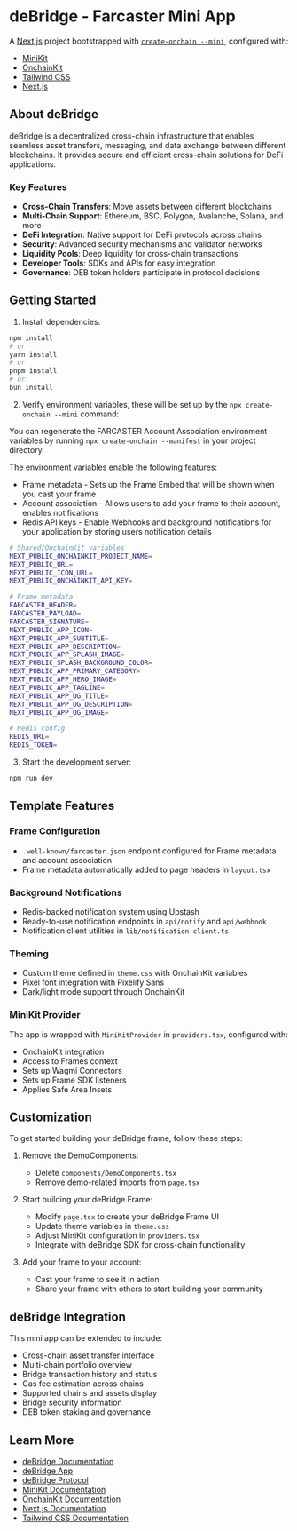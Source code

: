 # deBridge - Farcaster Mini App

A [Next.js](https://nextjs.org) project bootstrapped with [`create-onchain --mini`](), configured with:

- [MiniKit](https://docs.base.org/builderkits/minikit/overview)
- [OnchainKit](https://www.base.org/builders/onchainkit)
- [Tailwind CSS](https://tailwindcss.com)
- [Next.js](https://nextjs.org/docs)

## About deBridge

deBridge is a decentralized cross-chain infrastructure that enables seamless asset transfers, messaging, and data exchange between different blockchains. It provides secure and efficient cross-chain solutions for DeFi applications.

### Key Features
- **Cross-Chain Transfers**: Move assets between different blockchains
- **Multi-Chain Support**: Ethereum, BSC, Polygon, Avalanche, Solana, and more
- **DeFi Integration**: Native support for DeFi protocols across chains
- **Security**: Advanced security mechanisms and validator networks
- **Liquidity Pools**: Deep liquidity for cross-chain transactions
- **Developer Tools**: SDKs and APIs for easy integration
- **Governance**: DEB token holders participate in protocol decisions

## Getting Started

1. Install dependencies:
```bash
npm install
# or
yarn install
# or
pnpm install
# or
bun install
```

2. Verify environment variables, these will be set up by the `npx create-onchain --mini` command:

You can regenerate the FARCASTER Account Association environment variables by running `npx create-onchain --manifest` in your project directory.

The environment variables enable the following features:

- Frame metadata - Sets up the Frame Embed that will be shown when you cast your frame
- Account association - Allows users to add your frame to their account, enables notifications
- Redis API keys - Enable Webhooks and background notifications for your application by storing users notification details

```bash
# Shared/OnchainKit variables
NEXT_PUBLIC_ONCHAINKIT_PROJECT_NAME=
NEXT_PUBLIC_URL=
NEXT_PUBLIC_ICON_URL=
NEXT_PUBLIC_ONCHAINKIT_API_KEY=

# Frame metadata
FARCASTER_HEADER=
FARCASTER_PAYLOAD=
FARCASTER_SIGNATURE=
NEXT_PUBLIC_APP_ICON=
NEXT_PUBLIC_APP_SUBTITLE=
NEXT_PUBLIC_APP_DESCRIPTION=
NEXT_PUBLIC_APP_SPLASH_IMAGE=
NEXT_PUBLIC_SPLASH_BACKGROUND_COLOR=
NEXT_PUBLIC_APP_PRIMARY_CATEGORY=
NEXT_PUBLIC_APP_HERO_IMAGE=
NEXT_PUBLIC_APP_TAGLINE=
NEXT_PUBLIC_APP_OG_TITLE=
NEXT_PUBLIC_APP_OG_DESCRIPTION=
NEXT_PUBLIC_APP_OG_IMAGE=

# Redis config
REDIS_URL=
REDIS_TOKEN=
```

3. Start the development server:
```bash
npm run dev
```

## Template Features

### Frame Configuration
- `.well-known/farcaster.json` endpoint configured for Frame metadata and account association
- Frame metadata automatically added to page headers in `layout.tsx`

### Background Notifications
- Redis-backed notification system using Upstash
- Ready-to-use notification endpoints in `api/notify` and `api/webhook`
- Notification client utilities in `lib/notification-client.ts`

### Theming
- Custom theme defined in `theme.css` with OnchainKit variables
- Pixel font integration with Pixelify Sans
- Dark/light mode support through OnchainKit

### MiniKit Provider
The app is wrapped with `MiniKitProvider` in `providers.tsx`, configured with:
- OnchainKit integration
- Access to Frames context
- Sets up Wagmi Connectors
- Sets up Frame SDK listeners
- Applies Safe Area Insets

## Customization

To get started building your deBridge frame, follow these steps:

1. Remove the DemoComponents:
   - Delete `components/DemoComponents.tsx`
   - Remove demo-related imports from `page.tsx`

2. Start building your deBridge Frame:
   - Modify `page.tsx` to create your deBridge Frame UI
   - Update theme variables in `theme.css`
   - Adjust MiniKit configuration in `providers.tsx`
   - Integrate with deBridge SDK for cross-chain functionality

3. Add your frame to your account:
   - Cast your frame to see it in action
   - Share your frame with others to start building your community

## deBridge Integration

This mini app can be extended to include:
- Cross-chain asset transfer interface
- Multi-chain portfolio overview
- Bridge transaction history and status
- Gas fee estimation across chains
- Supported chains and assets display
- Bridge security information
- DEB token staking and governance

## Learn More

- [deBridge Documentation](https://docs.debridge.finance/)
- [deBridge App](https://app.debridge.finance/)
- [deBridge Protocol](https://debridge.finance/)
- [MiniKit Documentation](https://docs.base.org/builderkits/minikit/overview)
- [OnchainKit Documentation](https://docs.base.org/builderkits/onchainkit/getting-started)
- [Next.js Documentation](https://nextjs.org/docs)
- [Tailwind CSS Documentation](https://tailwindcss.com/docs)
